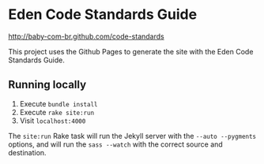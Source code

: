 # Eden Code Standards Guide

http://baby-com-br.github.com/code-standards

This project uses the Github Pages to generate the site with the Eden Code
Standards Guide.

## Running locally

1. Execute `bundle install`
2. Execute `rake site:run`
3. Visit `localhost:4000`

The `site:run` Rake task will run the Jekyll server with the `--auto --pygments`
options, and will run the `sass --watch` with the correct source and destination.
